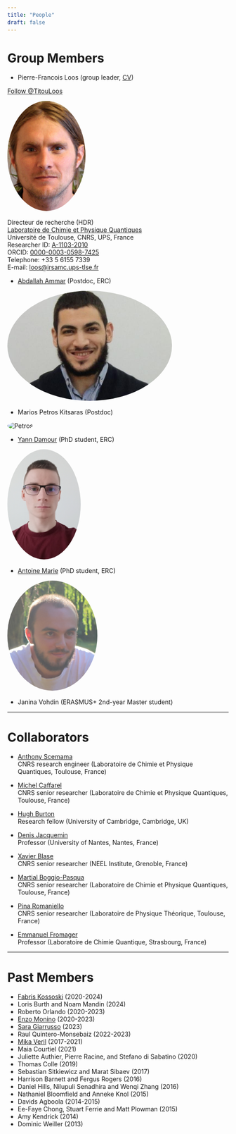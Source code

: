 ```yaml
---
title: "People"
draft: false
---
```


# Group Members

<style type="text/css">
img.photo {
  height: 250px;
  border-radius: 50%;
}
</style>

* Pierre-Francois Loos (group leader, [CV](/pub/cv_Loos.pdf))  

<a href="https://twitter.com/TitouLoos?ref_src=twsrc%5Etfw" class="twitter-follow-button" data-lang="en" data-show-count="false">Follow @TitouLoos</a><script async src="https://platform.twitter.com/widgets.js" charset="utf-8"></script>

<img class="photo" src="/img/PFLoos.png" alt="Titou" />

Directeur de recherche (HDR)  
[Laboratoire de Chimie et Physique Quantiques](http://www.lcpq.ups-tlse.fr)  
Université de Toulouse, CNRS, UPS, France  
Researcher ID: [A-1103-2010](http://www.researcherid.com/rid/A-1103-2010)  
ORCID: [0000-0003-0598-7425](https://orcid.org/0000-0003-0598-7425)  
Telephone: +33 5 6155 7339   
E-mail: loos@irsamc.ups-tlse.fr  

* [Abdallah Ammar](https://scholar.google.com/citations?user=y437T5sAAAAJ&hl=en) (Postdoc, ERC)
<img class="photo" src="/img/AAmmar.jpg" alt="Abdallah" />

* Marios Petros Kitsaras (Postdoc)
<img class="photo" src="/img/PKitsaras.jpg" alt="Petros" />

* [Yann Damour](https://ydrnan.github.io/damour/) (PhD student, ERC)
<img class="photo" src="/img/YDamour.jpg" alt="Yann" />

* [Antoine Marie](https://antoine-marie.github.io) (PhD student, ERC) 
<img class="photo" src="/img/AMarie.png" alt="Antoine" />

* Janina Vohdin (ERASMUS+ 2nd-year Master student)

***

# Collaborators

* [Anthony Scemama](http://scemama.github.io)  
CNRS research engineer (Laboratoire de Chimie et Physique Quantiques, Toulouse, France)

* [Michel Caffarel](http://qmcchem.ups-tlse.fr/index.php?title=Michel_Caffarel)  
CNRS senior researcher (Laboratoire de Chimie et Physique Quantiques, Toulouse, France)

* [Hugh Burton](https://www.hughburton.com)  
Research fellow (University of Cambridge, Cambridge, UK)

* [Denis Jacquemin](https://www.univ-nantes.fr/denis-jacquemin)  
Professor (University of Nantes, Nantes, France)

* [Xavier Blase](http://perso.neel.cnrs.fr/xavier.blase)  
CNRS senior researcher (NEEL Institute, Grenoble, France)

* [Martial Boggio-Pasqua](https://www.lcpq.ups-tlse.fr/spip.php?rubrique313&lang=fr)  
CNRS senior researcher (Laboratoire de Chimie et Physique Quantiques, Toulouse, France)

* [Pina Romaniello](http://www.lpt.ups-tlse.fr/spip.php?article54&lang=en)  
CNRS senior researcher (Laboratoire de Physique Théorique, Toulouse, France)

* [Emmanuel Fromager](https://lcqs.unistra.fr/staff-members/emmanuel-fromager/)  
Professor (Laboratoire de Chimie Quantique, Strasbourg, France)

***

# Past Members

* [Fabris Kossoski](https://kossoski.github.io) (2020-2024)
* Loris Burth and Noam Mandin (2024)
* Roberto Orlando (2020-2023)
* [Enzo Monino](https://enzomonino.github.io) (2020-2023)
* [Sara Giarrusso](https://scholar.google.com/citations?user=r6hYvFsAAAAJ&hl=it) (2023)
* Raul Quintero-Monsebaiz (2022-2023)
* [Mika Veril](https://scholar.google.com/citations?user=0egOZs4AAAAJ&hl=fr) (2017-2021)
* Maia Courtiel (2021)
* Juliette Authier, Pierre Racine, and Stefano di Sabatino (2020)
* Thomas Colle (2019)
* Sebastian Sitkiewicz and Marat Sibaev (2017)
* Harrison Barnett and Fergus Rogers (2016)
* Daniel Hills, Nilupuli Senadhira and Wenqi Zhang (2016)
* Nathaniel Bloomfield and Anneke Knol (2015)
* Davids Agboola (2014-2015)
* Ee-Faye Chong, Stuart Ferrie and Matt Plowman (2015)
* Amy Kendrick (2014)
* Dominic Weiller (2013)

